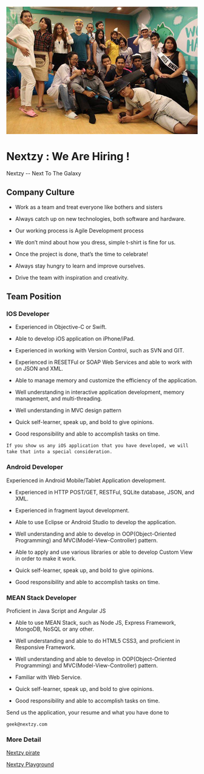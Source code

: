 ![Nextzy img](https://raw.githubusercontent.com/nextzy/hero/master/photo/nextzy_pic6.jpg)
# Nextzy : We Are Hiring !

Nextzy -- Next To The Galaxy

## Company Culture
* Work as a team and treat everyone like bothers and sisters

* Always catch up on new technologies, both software and hardware.

* Our working process is Agile Development process

* We don’t mind about how you dress, simple t-shirt is fine for us.

* Once the project is done, that’s the time to celebrate!

* Always stay hungry to learn and improve ourselves.

* Drive the team with inspiration and creativity.


## Team Position

### IOS Developer

* Experienced in Objective-C or Swift.

* Able to develop iOS application on iPhone/iPad.

* Experienced in working with Version Control, such as SVN and GIT.

* Experienced in RESETFul or SOAP Web Services and able to work with on JSON and XML.

* Able to manage memory and customize the efficiency of the application.

* Well understanding in interactive application development, memory management, and multi-threading.

* Well understanding in MVC design pattern

* Quick self-learner, speak up, and bold to give opinions.

* Good responsibility and able to accomplish tasks on time.

```
If you show us any iOS application that you have developed, we will take that into a special consideration.
```

### Android Developer

Experienced in Android Mobile/Tablet Application development.

* Experienced in HTTP POST/GET, RESTFul, SQLite database, JSON, and XML.

* Experienced in fragment layout development.

* Able to use Eclipse or Android Studio to develop the application.

* Well understanding and able to develop in OOP(Object-Oriented Programming) and MVC(Model-View-Controller) pattern.

* Able to apply and use various libraries or able to develop Custom View in order to make it work.

* Quick self-learner, speak up, and bold to give opinions.

* Good responsibility and able to accomplish tasks on time.


### MEAN Stack Developer

Proficient in Java Script and Angular JS

* Able to use MEAN Stack, such as Node JS, Express Framework, MongoDB, NoSQL or any other.

* Well understanding and able to do HTML5 CSS3, and proficient in Responsive Framework.

* Well understanding and able to develop in OOP(Object-Oriented Programming) and MVC(Model-View-Controller) pattern.

* Familiar with Web Service.

* Quick self-learner, speak up, and bold to give opinions.

* Good responsibility and able to accomplish tasks on time.

Send us the application,
your resume and what you have done
to 

```
geek@nextzy.com
```

### More Detail 
[Nextzy pirate](http://www.nextzy.me/nextzy)

[Nextzy Playground](https://www.fb.com/nextzy)


